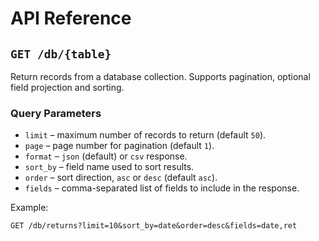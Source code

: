 # API Reference

## `GET /db/{table}`

Return records from a database collection. Supports pagination, optional field
projection and sorting.

### Query Parameters

- `limit` – maximum number of records to return (default `50`).
- `page` – page number for pagination (default `1`).
- `format` – `json` (default) or `csv` response.
- `sort_by` – field name used to sort results.
- `order` – sort direction, `asc` or `desc` (default `asc`).
- `fields` – comma-separated list of fields to include in the response.

Example:

```
GET /db/returns?limit=10&sort_by=date&order=desc&fields=date,ret
```

